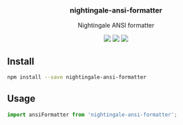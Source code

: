 <h3 align="center">
  nightingale-ansi-formatter
</h3>

<p align="center">
  Nightingale ANSI formatter
</p>

<p align="center">
  <a href="https://npmjs.org/package/nightingale-ansi-formatter"><img src="https://img.shields.io/npm/v/nightingale-ansi-formatter.svg?style=flat-square"></a>
  <a href="https://circleci.com/gh/christophehurpeau/nightingale"><img src="https://img.shields.io/circleci/project/christophehurpeau/nightingale/master.svg?style=flat-square"></a>
  <a href="https://codecov.io/gh/christophehurpeau/nightingale"><img src="https://img.shields.io/codecov/c/github/christophehurpeau/nightingale/master.svg?style=flat-square"></a>
</p>

## Install

```sh
npm install --save nightingale-ansi-formatter
```

## Usage

```js
import ansiFormatter from 'nightingale-ansi-formatter';
```
